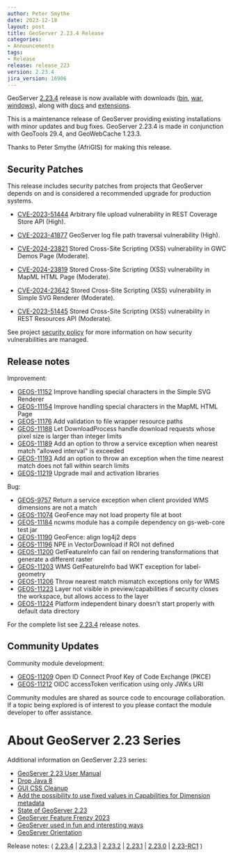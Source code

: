 ```yaml
---
author: Peter Smythe
date: 2023-12-18
layout: post
title: GeoServer 2.23.4 Release
categories:
- Announcements
tags:
- Release
release: release_223
version: 2.23.4
jira_version: 16906
--- 
```


GeoServer [2.23.4](/release/2.23.4/) release is now available
with downloads
([bin](https://sourceforge.net/projects/geoserver/files/GeoServer/2.23.4/geoserver-2.23.4-bin.zip/download),
[war](https://sourceforge.net/projects/geoserver/files/GeoServer/2.23.4/geoserver-2.23.4-war.zip/download),
[windows](https://sourceforge.net/projects/geoserver/files/GeoServer/2.23.4/GeoServer-2.23.4-winsetup.exe/download)), along with 
[docs](https://sourceforge.net/projects/geoserver/files/GeoServer/2.23.4/geoserver-2.23.4-htmldoc.zip/download) and
[extensions](https://sourceforge.net/projects/geoserver/files/GeoServer/2.23.4/extensions/).

This is a maintenance release of GeoServer providing existing installations with minor updates and bug fixes.
GeoServer 2.23.4 is made in conjunction with GeoTools 29.4, and GeoWebCache 1.23.3. 

Thanks to Peter Smythe (AfriGIS) for making this release. 


## Security Patches

This release includes security patches from projects that GeoServer depends on and is considered a recommended upgrade for production systems.

- [CVE-2023-51444](https://github.com/geoserver/geoserver/security/advisories/GHSA-9v5q-2gwq-q9hq) Arbitrary file upload vulnerability in REST Coverage Store API (High).

- [CVE-2023-41877](https://github.com/geoserver/geoserver/security/advisories/GHSA-8g7v-vjrc-x4g5) GeoServer log file path traversal vulnerability (High).

-   [CVE-2024-23821](https://github.com/geoserver/geoserver/security/advisories/GHSA-88wc-fcj9-q3r9) Stored Cross-Site Scripting (XSS) vulnerability in GWC Demos Page (Moderate).

-   [CVE-2024-23819](https://github.com/geoserver/geoserver/security/advisories/GHSA-7x76-57fr-m5r5) Stored Cross-Site Scripting (XSS) vulnerability in MapML HTML Page (Moderate).

-   [CVE-2024-23642](https://github.com/geoserver/geoserver/security/advisories/GHSA-fg9v-56hw-g525) Stored Cross-Site Scripting (XSS) vulnerability in Simple SVG Renderer (Moderate).

-   [CVE-2023-51445](https://github.com/geoserver/geoserver/security/advisories/GHSA-fh7p-5f6g-vj2w) Stored Cross-Site Scripting (XSS) vulnerability in REST Resources API (Moderate).

See project [security policy](https://github.com/geoserver/geoserver/blob/main/SECURITY.md) for more information on how security vulnerabilities are managed. 

## Release notes

Improvement:

* [GEOS-11152](https://osgeo-org.atlassian.net/browse/GEOS-11152) Improve handling special characters in the Simple SVG Renderer
* [GEOS-11154](https://osgeo-org.atlassian.net/browse/GEOS-11154) Improve handling special characters in the MapML HTML Page
* [GEOS-11176](https://osgeo-org.atlassian.net/browse/GEOS-11176) Add validation to file wrapper resource paths
* [GEOS-11188](https://osgeo-org.atlassian.net/browse/GEOS-11188) Let DownloadProcess handle download requests whose pixel size is larger than integer limits
* [GEOS-11189](https://osgeo-org.atlassian.net/browse/GEOS-11189) Add an option to throw a service exception when nearest match "allowed interval" is exceeded
* [GEOS-11193](https://osgeo-org.atlassian.net/browse/GEOS-11193) Add an option to throw an exception when the time nearest match does not fall within search limits
* [GEOS-11219](https://osgeo-org.atlassian.net/browse/GEOS-11219) Upgrade mail and activation libraries

Bug:

* [GEOS-9757](https://osgeo-org.atlassian.net/browse/GEOS-9757) Return a service exception when client provided WMS dimensions are not a match
* [GEOS-11074](https://osgeo-org.atlassian.net/browse/GEOS-11074) GeoFence may not load property file at boot
* [GEOS-11184](https://osgeo-org.atlassian.net/browse/GEOS-11184) ncwms module has a compile dependency on gs-web-core test jar 
* [GEOS-11190](https://osgeo-org.atlassian.net/browse/GEOS-11190) GeoFence: align log4j2 deps
* [GEOS-11196](https://osgeo-org.atlassian.net/browse/GEOS-11196) NPE in VectorDownload if ROI not defined
* [GEOS-11200](https://osgeo-org.atlassian.net/browse/GEOS-11200) GetFeatureInfo can fail on rendering transformations that generate a different raster
* [GEOS-11203](https://osgeo-org.atlassian.net/browse/GEOS-11203) WMS GetFeatureInfo bad WKT exception for label-geometry
* [GEOS-11206](https://osgeo-org.atlassian.net/browse/GEOS-11206) Throw nearest match mismatch exceptions only for WMS
* [GEOS-11223](https://osgeo-org.atlassian.net/browse/GEOS-11223) Layer not visible in preview/capabilities if security closes the workspace, but allows access to the layer
* [GEOS-11224](https://osgeo-org.atlassian.net/browse/GEOS-11224) Platform independent binary doesn't start properly with default data directory


For the complete list see [2.23.4](https://github.com/geoserver/geoserver/releases/tag/2.23.4) release notes. 

## Community Updates

Community module development:

* [GEOS-11209](https://osgeo-org.atlassian.net/browse/GEOS-11209) Open ID Connect Proof Key of Code Exchange (PKCE)
* [GEOS-11212](https://osgeo-org.atlassian.net/browse/GEOS-11212) OIDC accessToken verification using only JWKs URI

Community modules are shared as source code to encourage collaboration. If a topic being explored is of interest to you please contact the module developer to offer assistance. 

# About GeoServer 2.23 Series

Additional information on GeoServer 2.23 series:

* [GeoServer 2.23 User Manual](https://docs.geoserver.org/2.23.x/en/user/)
* [Drop Java 8](https://github.com/geoserver/geoserver/wiki/GSIP-215)
* [GUI CSS Cleanup](https://github.com/geoserver/geoserver/wiki/GSIP-213)
* [Add the possibility to use fixed values in Capabilities for Dimension metadata](https://github.com/geoserver/geoserver/wiki/GSIP-208)
* [State of GeoServer 2.23](https://docs.google.com/presentation/d/1nRKIILXWGLMGXZ6thfJgPR9kZ6Wh8Hp1dwZdQGw2YRc/edit?usp=share_link)
* [GeoServer Feature Frenzy 2023](https://docs.google.com/presentation/d/1vE8eCrOyewoH54g8CjuoiO3pxVLToEpuvpoZWmy0wTg/edit?usp=share_link)
* [GeoServer used in fun and interesting ways](https://docs.google.com/presentation/d/1PP2qk7eH8TzAf1tvEWH7Geattd0YFh7ZEDx1_tlrRWY/edit?usp=share_link)
* [GeoServer Orientation](https://docs.google.com/presentation/d/1sh9C4dIkDRnk3quCD1PRYoiJhjI9dqnAdOScJCgQWU8/edit?usp=share_link)

Release notes:
( [2.23.4](https://github.com/geoserver/geoserver/releases/tag/2.23.4)
| [2.23.3](https://github.com/geoserver/geoserver/releases/tag/2.23.3)
| [2.23.2](https://github.com/geoserver/geoserver/releases/tag/2.23.2)
| [2.23.1](https://github.com/geoserver/geoserver/releases/tag/2.23.1)
| [2.23.0](https://github.com/geoserver/geoserver/releases/tag/2.23.0)
| [2.23-RC1](https://github.com/geoserver/geoserver/releases/tag/2.23-RC1)
) 

